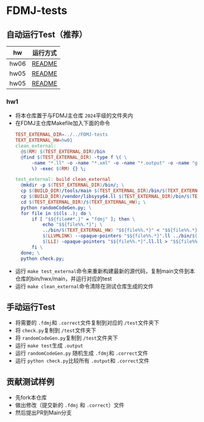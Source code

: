 # FDMJ-tests

## 自动运行Test（推荐）

| hw | 运行方式 |
| --- | --- |
| hw06 | [README](./hw06/README.md) |
| hw05 | [README](./hw05/README.md) |
| hw05 | [README](./hw03_04/README.md) |

### hw1

* 将本仓库置于与FDMJ主仓库 `2024`平级的文件夹内
* 在FDMJ主仓库Makefile加入下面的命令
  ```makefile
  TEST_EXTERNAL_DIR=../../FDMJ-tests
  TEXT_EXTERNAL_HW=hw01
  clean_external: 
  	@$(RM) $(TEST_EXTERNAL_DIR)/bin
  	@find $(TEST_EXTERNAL_DIR) -type f \( \
  		-name "*.ll" -o -name "*.xml" -o -name "*.output" -o -name "gen_program_*" \
  		\) -exec $(RM) {} \;

  test_external: build clean_external
  	@mkdir -p $(TEST_EXTERNAL_DIR)/bin/; \
  	cp $(BUILD_DIR)/tools/main $(TEST_EXTERNAL_DIR)/bin/$(TEXT_EXTERNAL_HW); \
  	cp $(BUILD_DIR)/vendor/libsysy64.ll $(TEST_EXTERNAL_DIR)/bin/$(TEXT_EXTERNAL_HW)_libsysy64.ll; \
  	cd $(TEST_EXTERNAL_DIR)/$(TEXT_EXTERNAL_HW); \
  	python randomCodeGen.py; \
  	for file in $$(ls .); do \
  		if [ "$${file##*.}" = "fdmj" ]; then \
  			echo "$${file%%.*}"; \
  			../bin/$(TEXT_EXTERNAL_HW) "$${file%%.*}" < "$${file%%.*}".fdmj; \
  			$(LLVMLINK) --opaque-pointers "$${file%%.*}".ll ../bin/$(TEXT_EXTERNAL_HW)_libsysy64.ll -S -o "$${file%%.*}".ll.ll; \
  			$(LLI) -opaque-pointers "$${file%%.*}".ll.ll > "$${file%%.*}".output; echo $$?; \
  		fi \
  	done; \
  	python check.py;
  ```
* 运行 `make test_external`命令来重新构建最新的源代码，复制main文件到本仓库的bin/hwx/main，并运行对应的test
* 运行 `make clean_external`命令清除在测试仓库生成的文件

## 手动运行Test

* 将需要的 `.fdmj`和 `.correct`文件复制到对应的 `/test`文件夹下
* 将 `check.py`复制到 `/test`文件夹下
* 将 `randomCodeGen.py`复制到 `/test`文件夹下
* 运行 `make test`生成 `.output`
* 运行 `randomCodeGen.py` 随机生成 `.fdmj`和 `.correct`文件
* 运行 `python check.py`比较所有 `.output`和 `.correct`文件

## 贡献测试样例

* 先fork本仓库
* 做出修改（提交新的 `.fdmj` 和 `.correct`）文件
* 然后提出PR到Main分支
